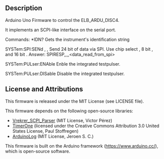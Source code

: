 ## Description

Arduino Uno Firmware to control the ELB_ARDU_DISC4.

It implements an SCPI-like interface on the serial port.

Commands:
  *IDN?
    Gets the instrument's identification string
  
  SYSTem:SPI:SENd <index>, <command>, <payload>
    Send 24 bit of data via SPI.
    Use chip select <index>, 8 bit <command>, and 16 bit <payload>.
    Answer:
    SPIRESP,<index>,<command>,<payload>,<data_read_from_spi>

  SYSTem:PULser:ENAble
    Enble the integrated testpulser.

  SYSTem:PULser:DISable
    Disable the integrated testpulser.


## License and Attributions

This firmware is released under the MIT License (see LICENSE file).

This firmware depends on the following open-source libraries:
- [Vrekrer_SCPI_Parser](https://github.com/Vrekrer/Vrekrer_scpi_parser) (MIT License, Victor Pérez)
- [TimerOne](https://github.com/PaulStoffregen/TimerOne) (licensed under the Creative Commons Attribution 3.0 United States License, Paul Stoffregen)
- [ArduinoLog](https://github.com/thijse/Arduino-Log) (MIT License, Jeroen S. C.)  

This firmware is built on the Arduino framework (https://www.arduino.cc/), which is open-source software.
